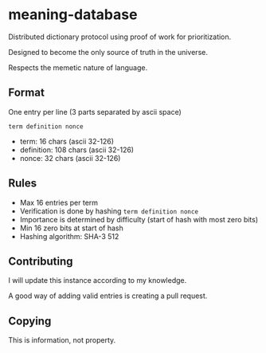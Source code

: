 # meaning-database
Distributed dictionary protocol using proof of work for prioritization.

Designed to become the only source of truth in the universe.

Respects the memetic nature of language.

## Format
One entry per line (3 parts separated by ascii space)

`term definition nonce`
- term: 16 chars (ascii 32-126)
- definition: 108 chars (ascii 32-126)
- nonce: 32 chars (ascii 32-126)

## Rules
- Max 16 entries per term
- Verification is done by hashing `term definition nonce`
- Importance is determined by difficulty (start of hash with most zero bits)
- Min 16 zero bits at start of hash
- Hashing algorithm: SHA-3 512

## Contributing
I will update this instance according to my knowledge.

A good way of adding valid entries is creating a pull request.

## Copying
This is information, not property.

